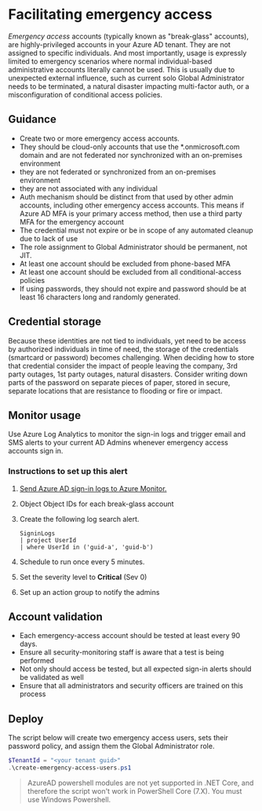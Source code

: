 # Facilitating emergency access

_Emergency access_ accounts (typically known as "break-glass" accounts), are highly-privileged accounts in your Azure AD tenant. They are not assigned to specific individuals. And most importantly, usage is expressly limited to emergency scenarios where normal individual-based administrative accounts literally cannot be used. This is usually due to unexpected external influence, such as current solo Global Administrator needs to be terminated, a natural disaster impacting multi-factor auth, or a misconfiguration of conditional access policies.

## Guidance

* Create two or more emergency access accounts.
* They should be cloud-only accounts that use the *.onmicrosoft.com domain and are not federated nor synchronized with an on-premises environment
* they are not federated or synchronized from an on-premises environment
* they are not associated with any individual
* Auth mechanism should be distinct from that used by other admin accounts, including other emergency access accounts. This means if Azure AD MFA is your primary access method, then use a third party MFA for the emergency account
* The credential must not expire or be in scope of any automated cleanup due to lack of use
* The role assignment to Global Administrator should be permanent, not JIT.
* At least one account should be excluded from phone-based MFA
* At least one account should be excluded from all conditional-access policies
* If using passwords, they should not expire and password should be at least 16 characters long and randomly generated.

## Credential storage

Because these identities are not tied to individuals, yet need to be access by authorized individuals in time of need, the storage of the credentials (smartcard or password) becomes challenging. When deciding how to store that credential consider the impact of people leaving the company, 3rd party outages, 1st party outages, natural disasters. Consider writing down parts of the password on separate pieces of paper, stored in secure, separate locations that are resistance to flooding or fire or impact.

## Monitor usage

Use Azure Log Analytics to monitor the sign-in logs and trigger email and SMS alerts to your current AD Admins whenever emergency access accounts sign in.

### Instructions to set up this alert

1. [Send Azure AD sign-in logs to Azure Monitor.](https://docs.microsoft.com/azure/active-directory/reports-monitoring/howto-integrate-activity-logs-with-log-analytics)

1. Object Object IDs for each break-glass account

1. Create the following log search alert.

   ```kusto
   SigninLogs
   | project UserId
   | where UserId in ('guid-a', 'guid-b')
   ```

1. Schedule to run once every 5 minutes.

1. Set the severity level to **Critical** (Sev 0)

1. Set up an action group to notify the admins

## Account validation

* Each emergency-access account should be tested at least every 90 days.
* Ensure all security-monitoring staff is aware that a test is being performed
* Not only should access be tested, but all expected sign-in alerts should be validated as well
* Ensure that all administrators and security officers are trained on this process

## Deploy

The script below will create two emergency access users, sets their password policy, and assign them the Global Administrator role.

```powershell
$TenantId = "<your tenant guid>"
.\create-emergency-access-users.ps1
```

> AzureAD powershell modules are not yet supported in .NET Core, and therefore the script won't work in PowerShell Core (7.X). You must use Windows Powershell.
